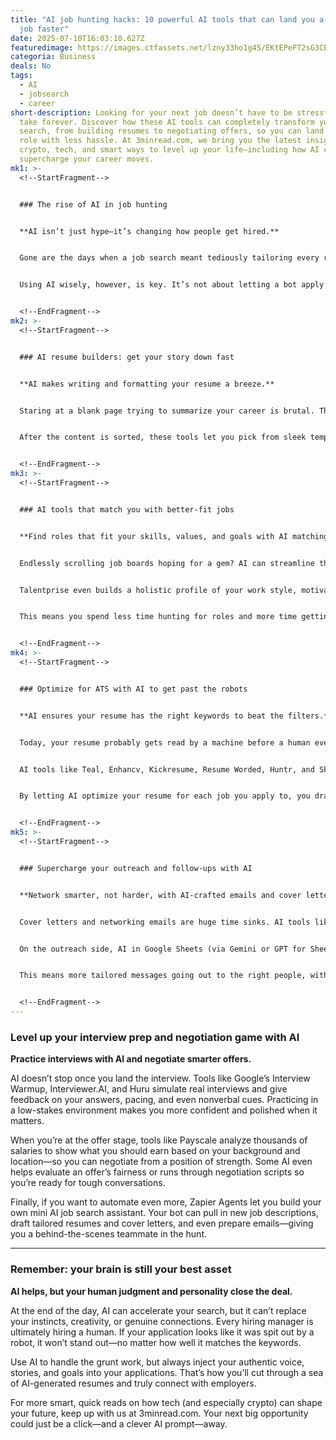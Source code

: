 ```yaml
---
title: "AI job hunting hacks: 10 powerful AI tools that can land you a better
  job faster"
date: 2025-07-10T16:03:10.627Z
featuredimage: https://images.ctfassets.net/lzny33ho1g45/EKtEPeFT2sG3CEfZvAmHf/d52c60a3b895136e2439232cc5fd560a/Group_12466.jpg?fm=avif&q=31&fit=thumb&w=1520&h=760
categoria: Business
deals: No
tags:
  - AI
  - jobsearch
  - career
short-description: Looking for your next job doesn’t have to be stressful or
  take forever. Discover how these AI tools can completely transform your job
  search, from building resumes to negotiating offers, so you can land a better
  role with less hassle. At 3minread.com, we bring you the latest insights on
  crypto, tech, and smart ways to level up your life—including how AI can
  supercharge your career moves.
mk1: >-
  <!--StartFragment-->


  ### The rise of AI in job hunting


  **AI isn’t just hype—it’s changing how people get hired.**


  Gone are the days when a job search meant tediously tailoring every resume by hand or endlessly scrolling through job boards. Today, more than 75% of job seekers use some form of AI to help with their search, and those who fully leverage AI are more likely to snag a higher-paying role. From automating networking emails to drafting personalized cover letters, AI makes it possible to approach the job search like a pro without it becoming a full-time job itself.


  Using AI wisely, however, is key. It’s not about letting a bot apply everywhere mindlessly—it’s about strategically using these tools to stand out and secure interviews faster.


  <!--EndFragment-->
mk2: >-
  <!--StartFragment-->


  ### AI resume builders: get your story down fast


  **AI makes writing and formatting your resume a breeze.**


  Staring at a blank page trying to summarize your career is brutal. That’s where AI resume builders like Kickresume, Teal, Huntr, and Resume Worded come in. You simply drop in your job title and let the AI generate strong bullet points for your experience, plus help craft summaries, skills, and education sections.


  After the content is sorted, these tools let you pick from sleek templates and customize everything to match your personal brand. Instead of spending hours wrestling with wording and layout, you end up with a polished draft in minutes. Then, it’s just about adding the touches that make it authentically you—because no AI can replace your unique story.


  <!--EndFragment-->
mk3: >-
  <!--StartFragment-->


  ### AI tools that match you with better-fit jobs


  **Find roles that fit your skills, values, and goals with AI matching.**


  Endlessly scrolling job boards hoping for a gem? AI can streamline this too. Platforms like Talentprise, ResumeNerd, Autojob, and Sonara use your skills, experience, and preferences—like remote vs. office, company culture, and location—to match you with roles you’re actually likely to love.


  Talentprise even builds a holistic profile of your work style, motivations, and values by taking you through assessments. Its AI then surfaces the best roles and pushes your profile directly to recruiters. LinkedIn has also jumped in, letting premium users ask questions like “Am I a good fit?” right on the job page—plus helping tailor resumes and cover letters to each listing.


  This means you spend less time hunting for roles and more time getting noticed by the right employers.


  <!--EndFragment-->
mk4: >-
  <!--StartFragment-->


  ### Optimize for ATS with AI to get past the robots


  **AI ensures your resume has the right keywords to beat the filters.**


  Today, your resume probably gets read by a machine before a human ever sees it. Applicant Tracking Systems (ATS) scan for specific keywords tied to the role—and if your resume doesn’t match, it’s often rejected automatically.


  AI tools like Teal, Enhancv, Kickresume, Resume Worded, Huntr, and SkillSyncer scan your resume against a job description and show exactly where you’re missing critical keywords. They also give tips to boost your match rate. Some tools, like Careerflow, take this a step further, reviewing your LinkedIn and providing actionable suggestions to improve your visibility.


  By letting AI optimize your resume for each job you apply to, you dramatically increase your chances of landing in the “interview” pile instead of getting lost in the system.


  <!--EndFragment-->
mk5: >-
  <!--StartFragment-->


  ### Supercharge your outreach and follow-ups with AI


  **Network smarter, not harder, with AI-crafted emails and cover letters.**


  Cover letters and networking emails are huge time sinks. AI tools like CoverDoc.ai and Kickresume can draft tailored cover letters in seconds based on your LinkedIn profile and the job description. You still review and tweak them—but instead of starting from scratch every time, you have a solid draft to personalize.


  On the outreach side, AI in Google Sheets (via Gemini or GPT for Sheets) lets you personalize bulk outreach by pulling details like names, companies, and even recent LinkedIn posts to craft unique messages at scale. Combined with Zapier, you can build workflows that generate custom follow-up or thank-you emails the moment you label an inbound recruiter message.


  This means more tailored messages going out to the right people, without burning hours every week.


  <!--EndFragment-->
---
```

<!--StartFragment-->

### Level up your interview prep and negotiation game with AI

**Practice interviews with AI and negotiate smarter offers.**

AI doesn’t stop once you land the interview. Tools like Google’s Interview Warmup, Interviewer.AI, and Huru simulate real interviews and give feedback on your answers, pacing, and even nonverbal cues. Practicing in a low-stakes environment makes you more confident and polished when it matters.

When you’re at the offer stage, tools like Payscale analyze thousands of salaries to show what you should earn based on your background and location—so you can negotiate from a position of strength. Some AI even helps evaluate an offer’s fairness or runs through negotiation scripts so you’re ready for tough conversations.

Finally, if you want to automate even more, Zapier Agents let you build your own mini AI job search assistant. Your bot can pull in new job descriptions, draft tailored resumes and cover letters, and even prepare emails—giving you a behind-the-scenes teammate in the hunt.

- - -

### Remember: your brain is still your best asset

**AI helps, but your human judgment and personality close the deal.**

At the end of the day, AI can accelerate your search, but it can’t replace your instincts, creativity, or genuine connections. Every hiring manager is ultimately hiring a human. If your application looks like it was spit out by a robot, it won’t stand out—no matter how well it matches the keywords.

Use AI to handle the grunt work, but always inject your authentic voice, stories, and goals into your applications. That’s how you’ll cut through a sea of AI-generated resumes and truly connect with employers.

For more smart, quick reads on how tech (and especially crypto) can shape your future, keep up with us at 3minread.com. Your next big opportunity could just be a click—and a clever AI prompt—away.

<!--EndFragment-->